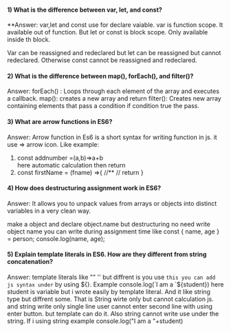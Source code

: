 #### 1) What is the difference between var, let, and const?
**Answer: var,let and const use for declare vaiable. var is function scope. It available out of function.
But let or const is block scope. Only available inside th block.

Var can be reassigned and redeclared but let can be reassigned but cannot redeclared.
Otherwise const cannot be reassigned and redeclared.

#### 2) What is the difference between map(), forEach(), and filter()? 
Answer:
forEach() : Loops through each element of the array and executes a callback.
map(): creates a new array and return
filter(): Creates new array containing elements that pass a condition if condition true the pass.

#### 3) What are arrow functions in ES6?
Answer: Arrow function in Es6 is a short syntax for writing function in js.
it use => arrow icon. Like example:
1) const addnumber  =(a,b)=>a+b  
here automatic calculation then return
2) const firstName = (fname) =>{
  //** //
return
}

#### 4) How does destructuring assignment work in ES6?
Answer: It allows you to unpack values from arrays or objects into distinct variables in a very clean way.

make a object and declare 
object.name
but destructuring no need write object name you can write during assignment time like
const { name, age } = person;
console.log(name, age);

#### 5) Explain template literals in ES6. How are they different from string concatenation?
Answer: template literals like "" '' but diffrent is you use `` this you can add js syntax under `` by using ${}. Example
console.log(`I am a `${student}) here student is variable but i wrote easily by template literal. And it like string type but diffrent some. That is String wirte only but cannot calculation js. and string write only single line user cannot enter second line with using enter button. but template can do it. Also string cannot write use under the string. If i using string example
console.log("I am a "+student)
